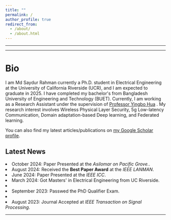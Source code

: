```yaml
---
title: ""
permalink: /
author_profile: true
redirect_from: 
  - /about/
  - /about.html
---
```

---
---

Bio
======
I am Md Saydur Rahman currently a Ph.D. student in Electrical Engineering at the University of California Riverside (UCR), and I am expected to graduate in 2025. I have completed my bachelor's from Bangladesh University of Engineering and Technology (BUET). Currently, I am working as a Research Assistant under the supervision of [Professor Yingbo Hua](https://intra.ece.ucr.edu/~yhua/) 
. My research interest involves Wireless Physical Layer Security, 5g Low-latency Communication, Domain adaptation-based Deep learning, and Federated learning. 
<div class="wordwrap">  You can also find my latest articles/publications on  <a href="https://scholar.google.com/citations?user=Zbf4zyUAAAAJ&hl=en&authuser=1">my Google Scholar profile</a>. </div>

<div class="news-section">
  <h2>Latest News</h2>

  <li> October 2024: Paper Presented at the <em>Asilomar on Pacific Grove.</em>.</li>
  <li> August 2024: Received the <strong>Best Paper Award</strong> at the <em>IEEE LANMAN</em>.</li>
  <li>June 2024: Paper Presented at the <em>IEEE ICC</em>.</li>
  <li>March 2024: Got Masters' in Electrical Engineering from UC Riverside.<li>
  <li>September 2023: Passwed the PhD Qualifier Exam.<li>
  <li>August 2023: Journal Accepted at <em>IEEE Transaction on Signal Processing</em>.</li>

 
  </div>



---

